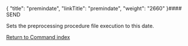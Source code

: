 {
    "title": "premindate",
    "linkTitle": "premindate",
    "weight": "2660"
}#### SEND

Sets the preprocessing procedure file execution to this date.

[Return to Command index](../../)
